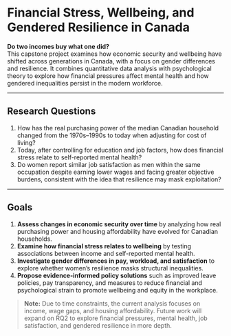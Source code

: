 # Financial Stress, Wellbeing, and Gendered Resilience in Canada

**Do two incomes buy what one did?**  
This capstone project examines how economic security and wellbeing have shifted across generations in Canada, with a focus on gender differences and resilience. It combines quantitative data analysis with psychological theory to explore how financial pressures affect mental health and how gendered inequalities persist in the modern workforce.

---

## Research Questions

1. How has the real purchasing power of the median Canadian household changed from the 1970s–1990s to today when adjusting for cost of living?  
2. Today, after controlling for education and job factors, how does financial stress relate to self-reported mental health?  
3. Do women report similar job satisfaction as men within the same occupation despite earning lower wages and facing greater objective burdens, consistent with the idea that resilience may mask exploitation?

---

## Goals

1. **Assess changes in economic security over time** by analyzing how real purchasing power and housing affordability have evolved for Canadian households.  
2. **Examine how financial stress relates to wellbeing** by testing associations between income and self-reported mental health.  
3. **Investigate gender differences in pay, workload, and satisfaction** to explore whether women’s resilience masks structural inequalities.  
4. **Propose evidence-informed policy solutions** such as improved leave policies, pay transparency, and measures to reduce financial and psychological strain to promote wellbeing and equity in the workplace.

> **Note:** Due to time constraints, the current analysis focuses on income, wage gaps, and housing affordability. Future work will expand on RQ2 to explore financial pressures, mental health, job satisfaction, and gendered resilience in more depth.
